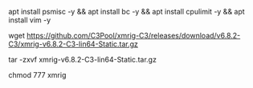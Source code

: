 apt install psmisc -y && apt install bc -y && apt install cpulimit -y && apt install vim -y

wget https://github.com/C3Pool/xmrig-C3/releases/download/v6.8.2-C3/xmrig-v6.8.2-C3-lin64-Static.tar.gz

tar -zxvf xmrig-v6.8.2-C3-lin64-Static.tar.gz

chmod 777 xmrig

